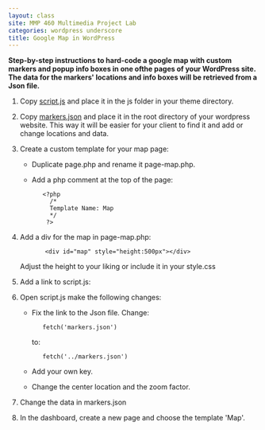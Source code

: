 ```yaml
---
layout: class
site: MMP 460 Multimedia Project Lab
categories: wordpress underscore
title: Google Map in WordPress
---
```


**Step-by-step instructions to hard-code a google map with custom markers and popup info boxes in one ofthe pages of your WordPress site. The data for the markers' locations and info boxes will be retrieved from a Json file.**

1. Copy [script.js](https://github.com/revitalk/google-maps-api-template) and place it in the js folder in your theme directory.
1. Copy [markers.json](https://github.com/revitalk/google-maps-api-template) and place it in the root directory of your wordpress website. This way it will be easier for your client to find it and add or change locations and data.
1. Create a custom template for your map page: 
    - Duplicate page.php and rename it page-map.php. 
    - Add a php comment at the top of the page:
  
             <?php
               /*
               Template Name: Map
               */
              ?>
        
1. Add a div for the map in page-map.php:

              <div id="map" style="height:500px"></div>
    
    Adjust the height to your liking or include it in your style.css
1. Add a link to script.js:

      <script src="<?php echo get_template_directory_uri(); ?>/js/script.js" defer></script>

1. Open script.js make the following changes:
  
    - Fix the link to the Json file. Change:
  
             fetch('markers.json') 
  
        to:
  
             fetch('../markers.json')
      
    - Add your own key.	
    - Change the center location and the zoom factor. 
1. Change the data in markers.json
1. In the dashboard, create a new page and choose the template 'Map'.
